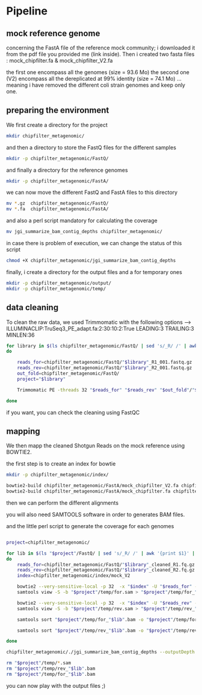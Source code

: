 # Pipeline

## mock reference genome

concerning the FastA file of the reference mock community; i downloaded it from the pdf file you provided me (link inside).
Then i created two fasta files : mock_chipfilter.fa & mock_chipfilter_V2.fa

the first one encompass all the genomes (size = 93.6 Mo)
the second one (V2) encompass all the dereplicated at 99% identity (size = 74.1 Mo) ... meaning i have removed the different coli strain genomes and keep only one.

## preparing the environment

We first create a directory for the project

```sh
mkdir chipfilter_metagenomic/
```
 and then a directory to store the FastQ files for the different samples

```sh
mkdir -p chipfilter_metagenomic/FastQ/
```

and finally a directory for the reference genomes

```sh
mkdir -p chipfilter_metagenomic/FastA/
```

we can now move the different FastQ and FastA files to this directory

```sh
mv *.gz  chipfilter_metagenomic/FastQ/
mv *.fa  chipfilter_metagenomic/FastA/
```
and also a perl script mandatory for calculating the coverage

```sh
mv jgi_summarize_bam_contig_depths chipfilter_metagenomic/
```

in case there is problem of execution, we can change the status of this script

```sh
chmod +X chipfilter_metagenomic/jgi_summarize_bam_contig_depths
```

finally, i create a directory for the output files and a for temporary ones

```sh
mkdir -p chipfilter_metagenomic/output/
mkdir -p chipfilter_metagenomic/temp/
```

## data cleaning

To clean the raw data, we used Trimmomatic with the following options --> ILLUMINACLIP:TruSeq3_PE_adapt.fa:2:30:10:2:True LEADING:3 TRAILING:3 MINLEN:36

```sh
for library in $(ls chipfilter_metagenomic/FastQ/ | sed 's/_R/ /' | awk '{print $1}' | sort -u)
do

    reads_for=chipfilter_metagenomic/FastQ/"$library"_R1_001.fastq.gz
    reads_rev=chipfilter_metagenomic/FastQ/"$library"_R2_001.fastq.gz
    out_fold=chipfilter_metagenomic/FastQ/
    project="$library"

    Trimmomatic PE -threads 32 "$reads_for" "$reads_rev" "$out_fold"/"$project"_cleaned_R1.fq.gz "$out_fold"/"$project"_unpaired_R1.fq.gz "$out_fold"/"$project"_cleaned_R2.fq.gz "$out_fold"/"$project"_unpaired_R2.fq.gz ILLUMINACLIP:TruSeq3_PE_adapt.fa:2:30:10:2:True LEADING:3 TRAILING:3 MINLEN:36

done
```

if you want, you can check the cleaning using FastQC

## mapping

We then mapp the cleaned Shotgun Reads on the mock reference using BOWTIE2.

the first step is to create an index for bowtie

```sh
mkdir -p chipfilter_metagenomic/index/
```

```sh
bowtie2-build chipfilter_metagenomic/FastA/mock_chipfilter_V2.fa chipfilter_metagenomic/index/mock_V2
bowtie2-build chipfilter_metagenomic/FastA/mock_chipfilter.fa chipfilter_metagenomic/index/mock
```

then we can perform the different alignments

you will also need SAMTOOLS software in order to generates BAM files.

and the little perl script to generate the coverage for each genomes

```sh

project=chipfilter_metagenomic/

for lib in $(ls "$project"/FastQ/ | sed 's/_R/ /' | awk '{print $1}' | sort -u)
do
    reads_for=chipfilter_metagenomic/FastQ/"$library"_cleaned_R1.fq.gz
    reads_rev=chipfilter_metagenomic/FastQ/"$library"_cleaned_R2.fq.gz
    index=chipfilter_metagenomic/index/mock_V2

    bowtie2 --very-sensitive-local -p 32  -x "$index" -U "$reads_for" -S "$project"/temp/for.sam
    samtools view -S -b "$project"/temp/for.sam > "$project"/temp/for_"$lib".bam

    bowtie2 --very-sensitive-local -p 32  -x "$index" -U "$reads_rev" -S "$project"/temp/rev.sam
    samtools view -S -b "$project"/temp/rev.sam > "$project"/temp/rev_"$lib".bam

    samtools sort "$project"/temp/for_"$lib".bam -o "$project"/temp/for_"$lib"_sort.bam

    samtools sort "$project"/temp/rev_"$lib".bam -o "$project"/temp/rev_"$lib"_sort.bam

done

chipfilter_metagenomic/./jgi_summarize_bam_contig_depths --outputDepth "$project"/output/coverage.tsv "$project"/temp/*_sort.bam

rm "$project"/temp/*.sam
rm "$project"/temp/rev_"$lib".bam
rm "$project"/temp/for_"$lib".bam
```

you can now play with the output files ;)
